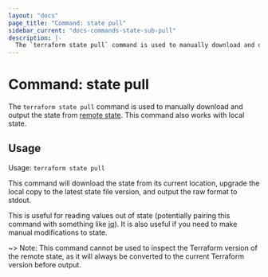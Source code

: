 ```yaml
---
layout: "docs"
page_title: "Command: state pull"
sidebar_current: "docs-commands-state-sub-pull"
description: |-
  The `terraform state pull` command is used to manually download and output the state from remote state.
---
```


# Command: state pull

The `terraform state pull` command is used to manually download and output
the state from [remote state](/docs/language/state/remote.html). This command also
works with local state.

## Usage

Usage: `terraform state pull`

This command will download the state from its current location, upgrade the
local copy to the latest state file version, and output the raw format to
stdout.

This is useful for reading values out of state (potentially pairing this
command with something like [jq](https://stedolan.github.io/jq/)). It is
also useful if you need to make manual modifications to state.

~> Note: This command cannot be used to inspect the Terraform version of
the remote state, as it will always be converted to the current Terraform
version before output.

